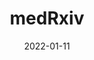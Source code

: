 ---
date: 2022-01-11
##
title:    medRxiv 
## Titel der Publikation, beispielweise The Lancet.
##
authors: 'Barbuzza, A, Benedetti, P, Goyeneche, C, et al.'
##
status:   Preprint
##
en:
  subtitle:   'General anxiety and depression are associated with the physical activity and social interaction levels: Study in Argentinean university students during the COVID-19 outbreak'
  ##
  description: 'Due to the coronavirus disease 2019 (COVID-19), the planet is going through a historical time of exceptional concern and uncertainty, which impacts people’s mental health. Here, we explored the levels of depression and Generalized Anxiety Disorder (GAD) and their relation with the degree of physical activity and social interaction during the pandemic. We performed a structured survey containing the PHQ-9 and GAD-7 tests to evaluate depressive symptoms and GAD levels. We also asked about weekly physical activity and the level of social interaction. We surveyed two groups of University students in the Buenos Aires Metropolitan Area: an internal group from the Instituto Tecnológico de Buenos Aires (ITBA), and an external group of students from multiple universities. The survey was conducted in late October/early-November 2020, after a peak of contagions. Some of the participants were surveyed again in January 2021, during academic holidays and after a valley of contagion, for longitudinal analysis. Our data show that men and women of both groups exhibited a significant positive linear correlation between depression and GAD levels. Moreover, low levels of depression and anxiety were associated with performing physical activity for more than two days a week and to longer periods of social interaction. Finally, the second survey revealed a decrease of the symptoms. Our results suggest that performing regular physical activity and avoiding long periods of social isolation gave benefits to mental health. We suggest that public policies could consider protecting these behaviors under health and safety standards.'
  ## 
  tags:    [COVID-19, general anxiety, depression, physical activity, social interaction level, Argentina]
## 
de: 
  ##
  subtitle:   'Allgemeine Ängste und Depressionen stehen in Zusammenhang mit dem Niveau der körperlichen Aktivität und der sozialen Interaktion: Studie an argentinischen Universitätsstudenten während des COVID-19-Ausbruchs'
  ##
  description: 'Aufgrund der Coronavirus-Krankheit 2019 (COVID-19) durchläuft der Planet eine historische Zeit außergewöhnlicher Besorgnis und Unsicherheit, die sich auf die psychische Gesundheit der Menschen auswirkt. In dieser Studie untersuchten wir das Ausmaß von Depressionen und generalisierten Angststörungen (GAD) und deren Zusammenhang mit dem Grad der körperlichen Aktivität und sozialen Interaktion während der Pandemie. Wir führten eine strukturierte Umfrage mit den Tests PHQ-9 und GAD-7 durch, um die depressiven Symptome und den Grad der GAD zu bewerten. Wir fragten auch nach der wöchentlichen körperlichen Aktivität und dem Grad der sozialen Interaktion. Wir befragten zwei Gruppen von Universitätsstudenten im Großraum Buenos Aires: eine interne Gruppe vom Instituto Tecnológico de Buenos Aires (ITBA) und eine externe Gruppe von Studenten mehrerer Universitäten. Die Umfrage wurde Ende Oktober/Anfang November 2020 durchgeführt, also nach dem Höhepunkt der Ansteckungsgefahr. Ein Teil der Teilnehmer wurde im Januar 2021, während der akademischen Ferien und nach einem Tal der Ansteckung, für eine Längsschnittanalyse erneut befragt. Unsere Daten zeigen, dass Männer und Frauen beider Gruppen eine signifikante positive lineare Korrelation zwischen Depressions- und GAD-Werten aufwiesen. Darüber hinaus wurden niedrige Depressions- und Angstwerte mit einer körperlichen Betätigung an mehr als zwei Tagen pro Woche und mit längeren Zeiten sozialer Interaktion in Verbindung gebracht. In der zweiten Erhebung wurde schließlich ein Rückgang der Symptome festgestellt. Unsere Ergebnisse deuten darauf hin, dass regelmäßige körperliche Betätigung und das Vermeiden langer sozialer Isolation der psychischen Gesundheit zugute kommen. Wir schlagen vor, dass die öffentliche Politik den Schutz dieser Verhaltensweisen im Rahmen von Gesundheits- und Sicherheitsstandards in Betracht ziehen könnte.'
  ## 
  ##
  tags:     [COVID-19, allgemeine Ängstlichkeit, Depression, körperliche Aktivität, soziales Interaktionsniveau, Argentinien]
##
group:  "Treatments"
##
credit:      https://doi.org/10.1101/2022.01.07.22268803
##
## 2020-09-30_10.1038_s41590-020-00808-x.md
---